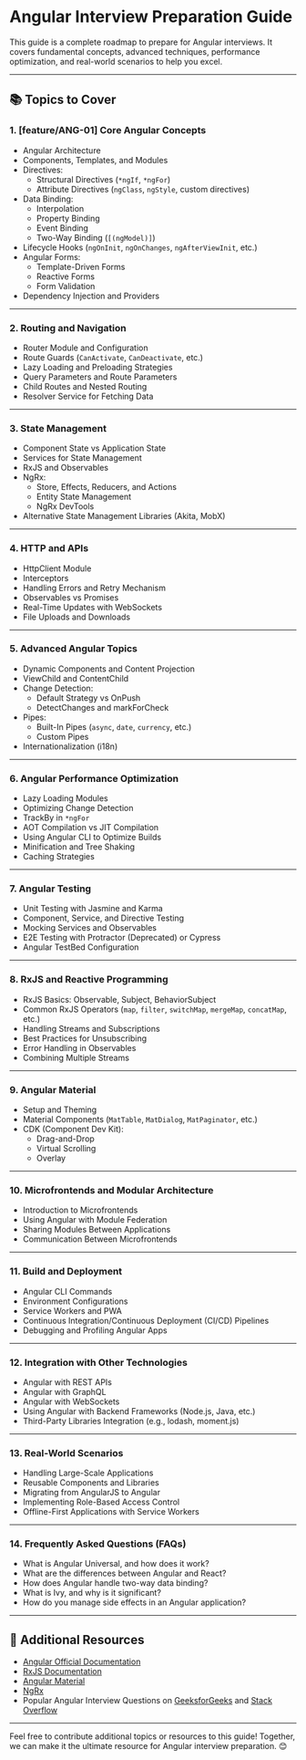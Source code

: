 # Angular Interview Preparation Guide

This guide is a complete roadmap to prepare for Angular interviews. It covers fundamental concepts, advanced techniques, performance optimization, and real-world scenarios to help you excel.

---

## 📚 **Topics to Cover**

### **1. [feature/ANG-01] Core Angular Concepts**

- Angular Architecture
- Components, Templates, and Modules
- Directives:
  - Structural Directives (`*ngIf`, `*ngFor`)
  - Attribute Directives (`ngClass`, `ngStyle`, custom directives)
- Data Binding:
  - Interpolation
  - Property Binding
  - Event Binding
  - Two-Way Binding (`[(ngModel)]`)
- Lifecycle Hooks (`ngOnInit`, `ngOnChanges`, `ngAfterViewInit`, etc.)
- Angular Forms:
  - Template-Driven Forms
  - Reactive Forms
  - Form Validation
- Dependency Injection and Providers

---

### **2. Routing and Navigation**

- Router Module and Configuration
- Route Guards (`CanActivate`, `CanDeactivate`, etc.)
- Lazy Loading and Preloading Strategies
- Query Parameters and Route Parameters
- Child Routes and Nested Routing
- Resolver Service for Fetching Data

---

### **3. State Management**

- Component State vs Application State
- Services for State Management
- RxJS and Observables
- NgRx:
  - Store, Effects, Reducers, and Actions
  - Entity State Management
  - NgRx DevTools
- Alternative State Management Libraries (Akita, MobX)

---

### **4. HTTP and APIs**

- HttpClient Module
- Interceptors
- Handling Errors and Retry Mechanism
- Observables vs Promises
- Real-Time Updates with WebSockets
- File Uploads and Downloads

---

### **5. Advanced Angular Topics**

- Dynamic Components and Content Projection
- ViewChild and ContentChild
- Change Detection:
  - Default Strategy vs OnPush
  - DetectChanges and markForCheck
- Pipes:
  - Built-In Pipes (`async`, `date`, `currency`, etc.)
  - Custom Pipes
- Internationalization (i18n)

---

### **6. Angular Performance Optimization**

- Lazy Loading Modules
- Optimizing Change Detection
- TrackBy in `*ngFor`
- AOT Compilation vs JIT Compilation
- Using Angular CLI to Optimize Builds
- Minification and Tree Shaking
- Caching Strategies

---

### **7. Angular Testing**

- Unit Testing with Jasmine and Karma
- Component, Service, and Directive Testing
- Mocking Services and Observables
- E2E Testing with Protractor (Deprecated) or Cypress
- Angular TestBed Configuration

---

### **8. RxJS and Reactive Programming**

- RxJS Basics: Observable, Subject, BehaviorSubject
- Common RxJS Operators (`map`, `filter`, `switchMap`, `mergeMap`, `concatMap`, etc.)
- Handling Streams and Subscriptions
- Best Practices for Unsubscribing
- Error Handling in Observables
- Combining Multiple Streams

---

### **9. Angular Material**

- Setup and Theming
- Material Components (`MatTable`, `MatDialog`, `MatPaginator`, etc.)
- CDK (Component Dev Kit):
  - Drag-and-Drop
  - Virtual Scrolling
  - Overlay

---

### **10. Microfrontends and Modular Architecture**

- Introduction to Microfrontends
- Using Angular with Module Federation
- Sharing Modules Between Applications
- Communication Between Microfrontends

---

### **11. Build and Deployment**

- Angular CLI Commands
- Environment Configurations
- Service Workers and PWA
- Continuous Integration/Continuous Deployment (CI/CD) Pipelines
- Debugging and Profiling Angular Apps

---

### **12. Integration with Other Technologies**

- Angular with REST APIs
- Angular with GraphQL
- Angular with WebSockets
- Using Angular with Backend Frameworks (Node.js, Java, etc.)
- Third-Party Libraries Integration (e.g., lodash, moment.js)

---

### **13. Real-World Scenarios**

- Handling Large-Scale Applications
- Reusable Components and Libraries
- Migrating from AngularJS to Angular
- Implementing Role-Based Access Control
- Offline-First Applications with Service Workers

---

### **14. Frequently Asked Questions (FAQs)**

- What is Angular Universal, and how does it work?
- What are the differences between Angular and React?
- How does Angular handle two-way data binding?
- What is Ivy, and why is it significant?
- How do you manage side effects in an Angular application?

---

## 🚀 **Additional Resources**

- [Angular Official Documentation](https://angular.io/docs)
- [RxJS Documentation](https://rxjs.dev/)
- [Angular Material](https://material.angular.io/)
- [NgRx](https://ngrx.io/)
- Popular Angular Interview Questions on [GeeksforGeeks](https://www.geeksforgeeks.org/) and [Stack Overflow](https://stackoverflow.com/)

---

Feel free to contribute additional topics or resources to this guide! Together, we can make it the ultimate resource for Angular interview preparation. 😊
